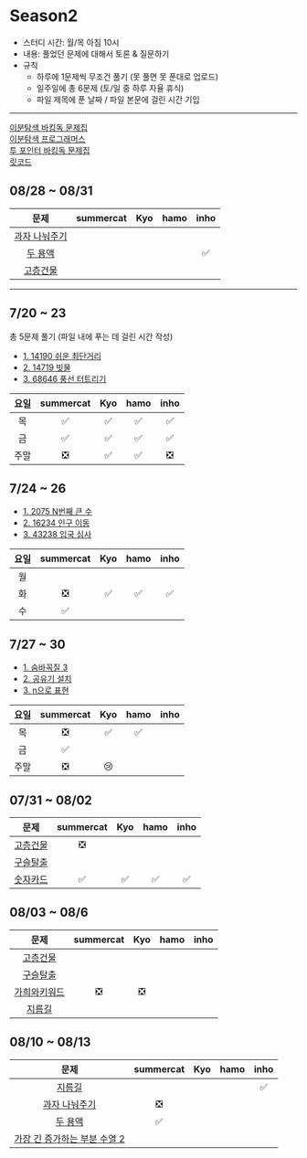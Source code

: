 # Season2

- 스터디 시간: 월/목 아침 10시
- 내용: 풀었던 문제에 대해서 토론 & 질문하기
- 규칙
  - 하루에 1문제씩 무조건 풀기 (못 풀면 못 푼대로 업로드)
  - 일주일에 총 6문제 (토/일 중 하루 자율 휴식)
  - 파일 제목에 푼 날짜 / 파일 본문에 걸린 시간 기입

---

[이분탐색 바킹독 문제집](https://www.acmicpc.net/workbook/view/8400) <br>
[이분탐색 프로그래머스](https://school.programmers.co.kr/learn/courses/30/parts/12486) <br>
[투 포인터 바킹독 문제집](https://www.acmicpc.net/workbook/view/8709) <br>
[릿코드](https://www.teamblind.com/post/New-Year-Gift---Curated-List-of-Top-75-LeetCode-Questions-to-Save-Your-Time-OaM1orEU) <br>

## 08/28 ~ 08/31
| 문제                                             | summercat | Kyo     	| hamo    	| inho    	|
|:-----------------------------------------------:|:---------:|:---------:|:---------:|:---------:|
|[과자 나눠주기](https://www.acmicpc.net/problem/16401)|         |            |          |            |
|[두 용액](https://www.acmicpc.net/problem/2470)    |          |            |           |     ✅     | 
|[고층건물](https://www.acmicpc.net/problem/1027)   |           |            |          |            |

---

## 7/20 ~ 23
총 5문제 풀기 (파일 내에 푸는 데 걸린 시간 작성)
- [1. 14190 쉬운 최단거리](https://www.acmicpc.net/problem/14940)
- [2. 14719 빗물](https://www.acmicpc.net/problem/14719)
- [3. 68646 풍선 터트리기](https://school.programmers.co.kr/learn/courses/30/lessons/68646)

| 요일 | summercat | Kyo     	| hamo    	| inho    	|
|:---:|:---------:|:---------:|:---------:|:---------:|
| 목   |     ✅    |    ✅     |    ✅     |    ✅       |
| 금   |     ✅    |    ✅     |     ✅    |     ✅    |
| 주말  |     ❎    |    ✅     |     ✅     |     ❎      |

## 7/24 ~ 26
- [1. 2075 N번째 큰 수](https://www.acmicpc.net/problem/2075)
- [2. 16234 인구 이동](https://www.acmicpc.net/problem/16234)
- [3. 43238 입국 심사](https://school.programmers.co.kr/learn/courses/30/lessons/43238)

| 요일 | summercat | Kyo     	| hamo    	| inho    	|
|:---:|:---------:|:---------:|:---------:|:---------:|
| 월   |           |          |           |           |
| 화   |    ❎     |     ✅   |     ✅     |     ✅    |
| 수   |    ✅     |          |           |           |

## 7/27 ~ 30
- [1. 숨바꼭질 3](https://www.acmicpc.net/problem/13549)
- [2. 공유기 설치](https://www.acmicpc.net/problem/2110)
- [3. n으로 표현](https://school.programmers.co.kr/learn/courses/30/lessons/42895)

| 요일 | summercat | Kyo     	| hamo    	| inho    	|
|:---:|:---------:|:---------:|:---------:|:---------:|
| 목   |    ❎     |    ✅     |    ✅      |           |
| 금   |    ✅     |           |           |           |
| 주말  |   ❎     |   😢     |           |           |


## 07/31 ~ 08/02
| 문제                                             | summercat | Kyo     	| hamo    	| inho    	|
|:-----------------------------------------------:|:---------:|:---------:|:---------:|:---------:|
|[고층건물](https://www.acmicpc.net/problem/1027)   |     ❎    |            |          |            |
|[구슬탈출](https://www.acmicpc.net/problem/13459)  |           |            |          |            |
|[숫자카드](https://www.acmicpc.net/problem/10815)  |    ✅     |     ✅     |   ✅       |  ✅        |

## 08/03 ~ 08/6
| 문제                                             | summercat | Kyo     	| hamo    	| inho    	|
|:-----------------------------------------------:|:---------:|:---------:|:---------:|:---------:|
|[고층건물](https://www.acmicpc.net/problem/1027)   |           |            |          |            |
|[구슬탈출](https://www.acmicpc.net/problem/13459)  |           |            |          |            |
|[가희와키워드](https://www.acmicpc.net/problem/22233)|   ❎    |      ❎    |          |             |
|[지름길](https://www.acmicpc.net/problem/1446)   |             |            |         |          | 

## 08/10 ~ 08/13 
| 문제                                                           | summercat | Kyo     	| hamo    	| inho    	|
|:-------------------------------------------------------------:|:---------:|:---------:|:---------:|:---------:|
|[지름길](https://www.acmicpc.net/problem/1446)                   |            |            |         |    ✅    |
|[과자 나눠주기](https://www.acmicpc.net/problem/16401)             |     ❎     |            |         |          | 
|[두 용액](https://www.acmicpc.net/problem/2470)                  |     ✅      |            |         |          | 
|[가장 긴 증가하는 부분 수열 2](https://www.acmicpc.net/problem/12015) |            |            |         |          | 
